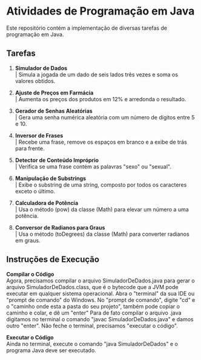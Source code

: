 # Atividades de Programação em Java

Este repositório contém a implementação de diversas tarefas de programação em Java.

## Tarefas

1. **Simulador de Dados**   
| Simula a jogada de um dado de seis lados três vezes e soma os valores obtidos.  

2. **Ajuste de Preços em Farmácia**   
| Aumenta os preços dos produtos em 12% e arredonda o resultado.  

3. **Gerador de Senhas Aleatórias**  
| Gera uma senha numérica aleatória com um número de dígitos entre 5 e 10.  

4. **Inversor de Frases**  
| Recebe uma frase, remove os espaços em branco e a exibe de trás para frente.  

5. **Detector de Conteúdo Impróprio**  
| Verifica se uma frase contém as palavras "sexo" ou "sexual".  

6. **Manipulação de Substrings**  
| Exibe o substring de uma string, composto por todos os caracteres exceto o último.  

7. **Calculadora de Potência**  
| Usa o método (pow) da classe (Math) para elevar um número a uma potência.  

8. **Conversor de Radianos para Graus**  
| Usa o método (toDegrees) da classe (Math) para converter radianos em graus.  

## Instruções de Execução

**Compilar o Código**    
Agora, precisamos compilar o arquivo SimuladorDeDados.java para gerar o arquivo SimuladorDeDados.class, que é o bytecode que a JVM pode executar em qualquer sistema operacional.
Abra o "terminal" da sua IDE ou "prompt de comando" do Windows.
No "prompt de comando", digite "cd" e o "caminho onde esta a pasta do seu projeto", também pode copiar o caminho e colar, e dê um "enter"
Para de fato compilar o arquivo .java digitamos no terminal o comando "javac SimuladorDeDados.java" e damos outro "enter". Não feche o terminal, precisamos "executar o código".

**Executar o Código**    
Ainda no terminal, execute o comando "java SimuladorDeDados" e o programa Java deve ser executado.





